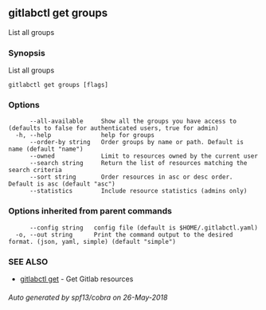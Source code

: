 ## gitlabctl get groups

List all groups

### Synopsis

List all groups

```
gitlabctl get groups [flags]
```

### Options

```
      --all-available     Show all the groups you have access to (defaults to false for authenticated users, true for admin)
  -h, --help              help for groups
      --order-by string   Order groups by name or path. Default is name (default "name")
      --owned             Limit to resources owned by the current user
      --search string     Return the list of resources matching the search criteria
      --sort string       Order resources in asc or desc order. Default is asc (default "asc")
      --statistics        Include resource statistics (admins only)
```

### Options inherited from parent commands

```
      --config string   config file (default is $HOME/.gitlabctl.yaml)
  -o, --out string      Print the command output to the desired format. (json, yaml, simple) (default "simple")
```

### SEE ALSO

* [gitlabctl get](gitlabctl_get.md)	 - Get Gitlab resources

###### Auto generated by spf13/cobra on 26-May-2018
